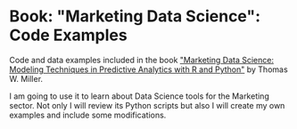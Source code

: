 # Book: "Marketing Data Science": Code Examples 

Code and data examples included in the book ["Marketing Data Science: Modeling Techniques in Predictive Analytics with R and Python"](https://www.amazon.es/dp/B00XANZZ4A/ref=pe_386191_48869971_TE_M1DP) by Thomas W. Miller.

I am going to use it to learn about Data Science tools for the Marketing sector. Not only I will review its Python scripts but also I will create my own examples and include some modifications.
